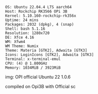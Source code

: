 ```
OS: Ubuntu 22.04.4 LTS aarch64 
Host: Rockchip RK3566 OPi 3B 
Kernel: 5.10.160-rockchip-rk356x 
Uptime: 24 mins 
Packages: 2032 (dpkg), 4 (snap) 
Shell: bash 5.1.16 
Resolution: 1280x720 
DE: Xfce 4.16 
WM: Xfwm4 
WM Theme: Numix 
Theme: Materia [GTK2], Adwaita [GTK3] 
Icons: LoginIcons [GTK2], Adwaita [GTK3] 
Terminal: x-terminal-emul 
CPU: (4) @ 1.800GHz 
Memory: 1034MiB / 3923MiB 
```
img: OPI official Ubuntu 22 1.0.6

compiled on Opi3B with Official sc
